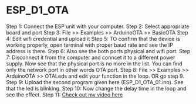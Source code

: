 # ESP_D1_OTA

Step 1: Connect the ESP unit with your computer.
Step 2: Select appropriate board and port
Step 3: File >> Examples >> ArduinoOTA >> BasicOTA
Step 4: Edit wifi credential and upload it
Step 5: TO confirm that the device is working properly, open terminal with proper baud rate and see the IP address is there.
Step 6: Also see the both ports physical and wifi port.
Step 7: Disconnect it from the computer and conncet it to a different power supply. Now see that the physical port is no more in the list. You can find only the network port in other words OTA port.
Step 8: File >> Examples >> ArduinoOTA >> OTALeds and edit your function in the loop. OR go step 9.
Step 9: Upload the second program given here (ESP_D1_OTA_01.ino). See that the led is blinking.
Step 10: Now change the delay time in the loop and see the effect. 
Step 11: [Check out my video here](https://youtube.com/shorts/qipZzylAE3A?feature=share) 
